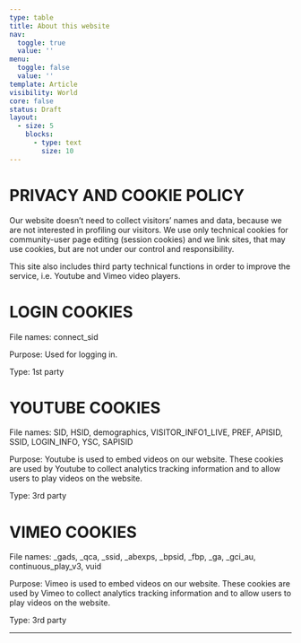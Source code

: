 ```yaml
---
type: table
title: About this website
nav:
  toggle: true
  value: ''
menu:
  toggle: false
  value: ''
template: Article
visibility: World
core: false
status: Draft
layout:
  - size: 5
    blocks:
      - type: text
        size: 10
---
```


# PRIVACY AND COOKIE POLICY
Our  website doesn’t need to collect visitors’ names and data, because we are not interested in profiling our visitors. We use only technical cookies for community-user page editing (session cookies) and we link sites, that may use cookies, but are not under our control and responsibility.  

This site also includes third party technical functions in order to improve the service, i.e. Youtube and Vimeo video players.

# LOGIN COOKIES
File names: connect_sid

Purpose: Used for logging in.

Type: 1st party

# YOUTUBE COOKIES 
File names: SID, HSID, demographics, VISITOR_INFO1_LIVE, PREF, APISID, SSID, LOGIN_INFO, YSC, SAPISID

Purpose: Youtube is used to embed videos on our website.  These cookies are used by Youtube to collect analytics tracking information and to allow users to play videos on the website.

Type: 3rd party

# VIMEO COOKIES
File names: _gads, _qca, _ssid, _abexps, _bpsid, _fbp, _ga, _gci_au, continuous_play_v3, vuid

Purpose: Vimeo is used to embed videos on our website.  These cookies are used by Vimeo to collect analytics tracking information and to allow users to play videos on the website. 

Type: 3rd party

---
